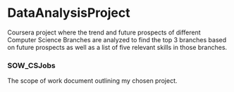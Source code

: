 # DataAnalysisProject
  Coursera project where the trend and future prospects of different Computer Science Branches are analyzed to find the top 3 branches based on future prospects as well as a list of five relevant skills in those branches.

### SOW_CSJobs
  The scope of work document outlining my chosen project.
